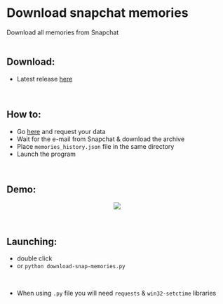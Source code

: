 # Download snapchat memories
Download all memories from Snapchat  
<br>

## Download:
- Latest release [here](https://github.com/emermacko/download-snap-memories/releases)

<br>

## How to:
- Go [here](https://accounts.snapchat.com/accounts/downloadmydata) and request your data
- Wait for the e-mail from Snapchat & download the archive
- Place `memories_history.json` file in the same directory
- Launch the program

<br>

## Demo:

<p align="center">
  <img width="auto" height="auto" src="https://user-images.githubusercontent.com/25122875/89818733-8b56b600-db4a-11ea-8e04-24b51ec20746.jpg">
</p>

<br>

## Launching:
- double click
- or `python download-snap-memories.py`

<br>

- When using `.py` file you will need `requests` & `win32-setctime` libraries
